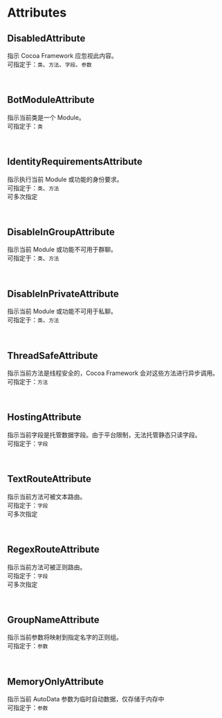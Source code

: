 # Attributes

## DisabledAttribute
指示 Cocoa Framework 应忽视此内容。  
可指定于：`类`、`方法`、`字段`、`参数`

<br>

## BotModuleAttribute
指示当前类是一个 Module。  
可指定于：`类`

<br>

## IdentityRequirementsAttribute
指示执行当前 Module 或功能的身份要求。  
可指定于：`类`、`方法`  
可多次指定

<br>

## DisableInGroupAttribute
指示当前 Module 或功能不可用于群聊。  
可指定于：`类`、`方法`  

<br>

## DisableInPrivateAttribute
指示当前 Module 或功能不可用于私聊。  
可指定于：`类`、`方法`  

<br>

## ThreadSafeAttribute
指示当前方法是线程安全的，Cocoa Framework 会对这些方法进行异步调用。  
可指定于：`方法`  

<br>

## HostingAttribute
指示当前字段是托管数据字段。由于平台限制，无法托管静态只读字段。  
可指定于：`字段`

<br>

## TextRouteAttribute
指示当前方法可被文本路由。  
可指定于：`字段`  
可多次指定 

<br>

## RegexRouteAttribute
指示当前方法可被正则路由。  
可指定于：`字段`  
可多次指定

<br>

## GroupNameAttribute
指示当前参数将映射到指定名字的正则组。  
可指定于：`参数` 

<br>

## MemoryOnlyAttribute
指示当前 AutoData 参数为临时自动数据，仅存储于内存中  
可指定于：`参数` 